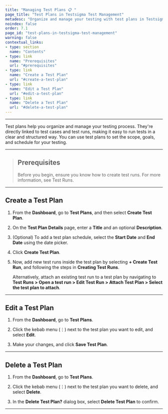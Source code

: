 ```yaml
---
title: "Managing Test Plans 📋 "
page_title: "Test Plans in Testsigma Test Management"
metadesc: "Organize and manage your testing with test plans in Testsigma Test Management | Set the scope, goals, and schedules to run/track test plans clearly and efficiently."
noindex: false
order: 7.1
page_id: "test-plans-in-testsigma-test-management"
warning: false
contextual_links:
- type: section
  name: "Contents"
- type: link
  name: "Prerequisites"
  url: "#prerequisites"
- type: link
  name: "Create a Test Plan"
  url: "#create-a-test-plan"
- type: link
  name: "Edit a Test Plan"
  url: "#edit-a-test-plan"
- type: link
  name: "Delete a Test Plan"
  url: "#delete-a-test-plan"  
---
```


---

Test plans help you organize and manage your testing process. They're directly linked to test cases and test runs, making it easy to run tests in a clear and structured way. You can use test plans to set the scope, goals, and schedule for your testing.

---

> ## **Prerequisites**
> 
> Before you begin, ensure you know how to create test runs. For more information, see Test Runs.

---

## **Create a Test Plan** 

1. From the **Dashboard**, go to **Test Plans**, and then select **Create Test Plan**.

2. On the **Test Plan Details** page, enter a **Title** and an optional **Description**.

3. (Optional) To add a test plan schedule, select the **Start Date** and **End Date** using the date picker.

4. Click **Create Test Plan**.

5. Now, add new test runs inside the test plan by selecting **+ Create Test Run**, and following the steps in **Creating Test Runs**.

   Alternatively, attach an existing test run to a test plan by navigating to **Test Runs > Open a test run > Edit Test Run > Attach Test Plan > Select the test plan to attach**.

---

## **Edit a Test Plan**

1. From the **Dashboard**, go to **Test Plans**.

2. Click the kebab menu (⋮) next to the test plan you want to edit, and select **Edit**.

3. Make your changes, and click **Save Test Plan**.

---

## **Delete a Test Plan**

1. From the **Dashboard**, go to **Test Plans**.

2. Click the kebab menu (⋮) next to the test plan you want to delete, and select **Delete**.

3. In the **Delete Test Plan?** dialog box, select **Delete Test Plan** to confirm.

---